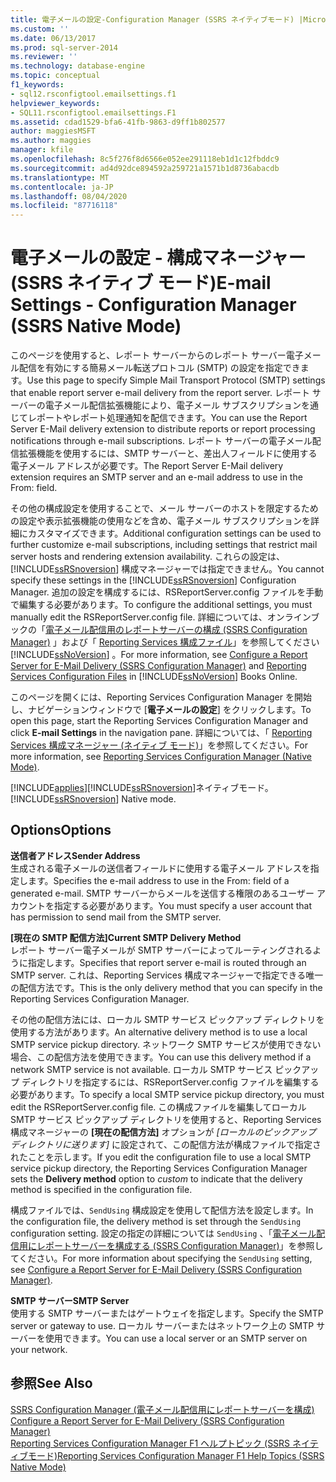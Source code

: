 ```yaml
---
title: 電子メールの設定-Configuration Manager (SSRS ネイティブモード) |Microsoft Docs
ms.custom: ''
ms.date: 06/13/2017
ms.prod: sql-server-2014
ms.reviewer: ''
ms.technology: database-engine
ms.topic: conceptual
f1_keywords:
- sql12.rsconfigtool.emailsettings.f1
helpviewer_keywords:
- SQL11.rsconfigtool.emailsettings.F1
ms.assetid: cdad1529-bfa6-41fb-9863-d9ff1b802577
author: maggiesMSFT
ms.author: maggies
manager: kfile
ms.openlocfilehash: 8c5f276f8d6566e052ee291118eb1d1c12fbddc9
ms.sourcegitcommit: ad4d92dce894592a259721a1571b1d8736abacdb
ms.translationtype: MT
ms.contentlocale: ja-JP
ms.lasthandoff: 08/04/2020
ms.locfileid: "87716118"
---
```

# <a name="e-mail-settings---configuration-manager-ssrs-native-mode"></a><span data-ttu-id="eadad-102">電子メールの設定 - 構成マネージャー (SSRS ネイティブ モード)</span><span class="sxs-lookup"><span data-stu-id="eadad-102">E-mail Settings - Configuration Manager (SSRS Native Mode)</span></span>
  <span data-ttu-id="eadad-103">このページを使用すると、レポート サーバーからのレポート サーバー電子メール配信を有効にする簡易メール転送プロトコル (SMTP) の設定を指定できます。</span><span class="sxs-lookup"><span data-stu-id="eadad-103">Use this page to specify Simple Mail Transport Protocol (SMTP) settings that enable report server e-mail delivery from the report server.</span></span> <span data-ttu-id="eadad-104">レポート サーバーの電子メール配信拡張機能により、電子メール サブスクリプションを通じてレポートやレポート処理通知を配信できます。</span><span class="sxs-lookup"><span data-stu-id="eadad-104">You can use the Report Server E-Mail delivery extension to distribute reports or report processing notifications through e-mail subscriptions.</span></span> <span data-ttu-id="eadad-105">レポート サーバーの電子メール配信拡張機能を使用するには、SMTP サーバーと、差出人フィールドに使用する電子メール アドレスが必要です。</span><span class="sxs-lookup"><span data-stu-id="eadad-105">The Report Server E-Mail delivery extension requires an SMTP server and an e-mail address to use in the From: field.</span></span>  
  
 <span data-ttu-id="eadad-106">その他の構成設定を使用することで、メール サーバーのホストを限定するための設定や表示拡張機能の使用などを含め、電子メール サブスクリプションを詳細にカスタマイズできます。</span><span class="sxs-lookup"><span data-stu-id="eadad-106">Additional configuration settings can be used to further customize e-mail subscriptions, including settings that restrict mail server hosts and rendering extension availability.</span></span> <span data-ttu-id="eadad-107">これらの設定は、 [!INCLUDE[ssRSnoversion](../../includes/ssrsnoversion-md.md)] 構成マネージャーでは指定できません。</span><span class="sxs-lookup"><span data-stu-id="eadad-107">You cannot specify these settings in the [!INCLUDE[ssRSnoversion](../../includes/ssrsnoversion-md.md)] Configuration Manager.</span></span> <span data-ttu-id="eadad-108">追加の設定を構成するには、RSReportServer.config ファイルを手動で編集する必要があります。</span><span class="sxs-lookup"><span data-stu-id="eadad-108">To configure the additional settings, you must manually edit the RSReportServer.config file.</span></span> <span data-ttu-id="eadad-109">詳細については、オンラインブックの「[電子メール配信用のレポートサーバーの構成 &#40;SSRS Configuration Manager&#41;](../../sql-server/install/configure-a-report-server-for-e-mail-delivery-ssrs-configuration-manager.md) 」および「 [Reporting Services 構成ファイル](../report-server/reporting-services-configuration-files.md)」を参照してください [!INCLUDE[ssNoVersion](../../includes/ssnoversion-md.md)] 。</span><span class="sxs-lookup"><span data-stu-id="eadad-109">For more information, see [Configure a Report Server for E-Mail Delivery &#40;SSRS Configuration Manager&#41;](../../sql-server/install/configure-a-report-server-for-e-mail-delivery-ssrs-configuration-manager.md) and [Reporting Services Configuration Files](../report-server/reporting-services-configuration-files.md) in [!INCLUDE[ssNoVersion](../../includes/ssnoversion-md.md)] Books Online.</span></span>  
  
 <span data-ttu-id="eadad-110">このページを開くには、Reporting Services Configuration Manager を開始し、ナビゲーションウィンドウで [**電子メールの設定**] をクリックします。</span><span class="sxs-lookup"><span data-stu-id="eadad-110">To open this page, start the Reporting Services Configuration Manager and click **E-mail Settings** in the navigation pane.</span></span> <span data-ttu-id="eadad-111">詳細については、「 [Reporting Services 構成マネージャー &#40;ネイティブ モード&#41;](../../sql-server/install/reporting-services-configuration-manager-native-mode.md)」を参照してください。</span><span class="sxs-lookup"><span data-stu-id="eadad-111">For more information, see [Reporting Services Configuration Manager &#40;Native Mode&#41;](../../sql-server/install/reporting-services-configuration-manager-native-mode.md).</span></span>  
  
 [!INCLUDE[applies](../../includes/applies-md.md)]<span data-ttu-id="eadad-112">[!INCLUDE[ssRSnoversion](../../includes/ssrsnoversion-md.md)]ネイティブモード。</span><span class="sxs-lookup"><span data-stu-id="eadad-112">[!INCLUDE[ssRSnoversion](../../includes/ssrsnoversion-md.md)] Native mode.</span></span>  
  
## <a name="options"></a><span data-ttu-id="eadad-113">Options</span><span class="sxs-lookup"><span data-stu-id="eadad-113">Options</span></span>  
 <span data-ttu-id="eadad-114">**送信者アドレス**</span><span class="sxs-lookup"><span data-stu-id="eadad-114">**Sender Address**</span></span>  
 <span data-ttu-id="eadad-115">生成される電子メールの送信者フィールドに使用する電子メール アドレスを指定します。</span><span class="sxs-lookup"><span data-stu-id="eadad-115">Specifies the e-mail address to use in the From: field of a generated e-mail.</span></span> <span data-ttu-id="eadad-116">SMTP サーバーからメールを送信する権限のあるユーザー アカウントを指定する必要があります。</span><span class="sxs-lookup"><span data-stu-id="eadad-116">You must specify a user account that has permission to send mail from the SMTP server.</span></span>  
  
 <span data-ttu-id="eadad-117">**[現在の SMTP 配信方法]**</span><span class="sxs-lookup"><span data-stu-id="eadad-117">**Current SMTP Delivery Method**</span></span>  
 <span data-ttu-id="eadad-118">レポート サーバー電子メールが SMTP サーバーによってルーティングされるように指定します。</span><span class="sxs-lookup"><span data-stu-id="eadad-118">Specifies that report server e-mail is routed through an SMTP server.</span></span> <span data-ttu-id="eadad-119">これは、Reporting Services 構成マネージャーで指定できる唯一の配信方法です。</span><span class="sxs-lookup"><span data-stu-id="eadad-119">This is the only delivery method that you can specify in the Reporting Services Configuration Manager.</span></span>  
  
 <span data-ttu-id="eadad-120">その他の配信方法には、ローカル SMTP サービス ピックアップ ディレクトリを使用する方法があります。</span><span class="sxs-lookup"><span data-stu-id="eadad-120">An alternative delivery method is to use a local SMTP service pickup directory.</span></span> <span data-ttu-id="eadad-121">ネットワーク SMTP サービスが使用できない場合、この配信方法を使用できます。</span><span class="sxs-lookup"><span data-stu-id="eadad-121">You can use this delivery method if a network SMTP service is not available.</span></span> <span data-ttu-id="eadad-122">ローカル SMTP サービス ピックアップ ディレクトリを指定するには、RSReportServer.config ファイルを編集する必要があります。</span><span class="sxs-lookup"><span data-stu-id="eadad-122">To specify a local SMTP service pickup directory, you must edit the RSReportServer.config file.</span></span> <span data-ttu-id="eadad-123">この構成ファイルを編集してローカル SMTP サービス ピックアップ ディレクトリを使用すると、Reporting Services 構成マネージャーの **[現在の配信方法]** オプションが *[ローカルのピックアップ ディレクトリに送ります]* に設定されて、この配信方法が構成ファイルで指定されたことを示します。</span><span class="sxs-lookup"><span data-stu-id="eadad-123">If you edit the configuration file to use a local SMTP service pickup directory, the Reporting Services Configuration Manager sets the **Delivery method** option to *custom* to indicate that the delivery method is specified in the configuration file.</span></span>  
  
 <span data-ttu-id="eadad-124">構成ファイルでは、`SendUsing` 構成設定を使用して配信方法を設定します。</span><span class="sxs-lookup"><span data-stu-id="eadad-124">In the configuration file, the delivery method is set through the `SendUsing` configuration setting.</span></span> <span data-ttu-id="eadad-125">設定の指定の詳細については `SendUsing` 、「[電子メール配信用にレポートサーバーを構成する &#40;SSRS Configuration Manager&#41;](../../sql-server/install/configure-a-report-server-for-e-mail-delivery-ssrs-configuration-manager.md)」を参照してください。</span><span class="sxs-lookup"><span data-stu-id="eadad-125">For more information about specifying the `SendUsing` setting, see [Configure a Report Server for E-Mail Delivery &#40;SSRS Configuration Manager&#41;](../../sql-server/install/configure-a-report-server-for-e-mail-delivery-ssrs-configuration-manager.md).</span></span>  
  
 <span data-ttu-id="eadad-126">**SMTP サーバー**</span><span class="sxs-lookup"><span data-stu-id="eadad-126">**SMTP Server**</span></span>  
 <span data-ttu-id="eadad-127">使用する SMTP サーバーまたはゲートウェイを指定します。</span><span class="sxs-lookup"><span data-stu-id="eadad-127">Specify the SMTP server or gateway to use.</span></span> <span data-ttu-id="eadad-128">ローカル サーバーまたはネットワーク上の SMTP サーバーを使用できます。</span><span class="sxs-lookup"><span data-stu-id="eadad-128">You can use a local server or an SMTP server on your network.</span></span>  
  
## <a name="see-also"></a><span data-ttu-id="eadad-129">参照</span><span class="sxs-lookup"><span data-stu-id="eadad-129">See Also</span></span>  
 <span data-ttu-id="eadad-130">[SSRS Configuration Manager &#40;電子メール配信用にレポートサーバーを構成&#41;](../../sql-server/install/configure-a-report-server-for-e-mail-delivery-ssrs-configuration-manager.md) </span><span class="sxs-lookup"><span data-stu-id="eadad-130">[Configure a Report Server for E-Mail Delivery &#40;SSRS Configuration Manager&#41;](../../sql-server/install/configure-a-report-server-for-e-mail-delivery-ssrs-configuration-manager.md) </span></span>  
 [<span data-ttu-id="eadad-131">Reporting Services Configuration Manager F1 ヘルプトピック &#40;SSRS ネイティブモード&#41;</span><span class="sxs-lookup"><span data-stu-id="eadad-131">Reporting Services Configuration Manager F1 Help Topics &#40;SSRS Native Mode&#41;</span></span>](../../sql-server/install/reporting-services-configuration-manager-f1-help-topics-ssrs-native-mode.md)  
  
  
